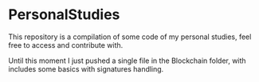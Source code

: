 # PersonalStudies

This repository is a compilation of some code of my personal studies, feel free to access and contribute with.

Until this moment I just pushed a single file in the Blockchain folder, with includes some basics with signatures handling.
